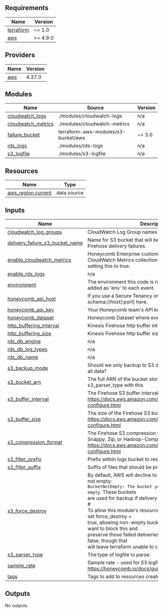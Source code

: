 <!-- BEGIN_TF_DOCS -->
## Requirements

| Name | Version |
|------|---------|
| <a name="requirement_terraform"></a> [terraform](#requirement\_terraform) | ~> 1.0 |
| <a name="requirement_aws"></a> [aws](#requirement\_aws) | >= 4.9.0 |

## Providers

| Name | Version |
|------|---------|
| <a name="provider_aws"></a> [aws](#provider\_aws) | 4.37.0 |

## Modules

| Name | Source | Version |
|------|--------|---------|
| <a name="module_cloudwatch_logs"></a> [cloudwatch\_logs](#module\_cloudwatch\_logs) | ./modules/cloudwatch-logs | n/a |
| <a name="module_cloudwatch_metrics"></a> [cloudwatch\_metrics](#module\_cloudwatch\_metrics) | ./modules/cloudwatch-metrics | n/a |
| <a name="module_failure_bucket"></a> [failure\_bucket](#module\_failure\_bucket) | terraform-aws-modules/s3-bucket/aws | ~> 3.0 |
| <a name="module_rds_logs"></a> [rds\_logs](#module\_rds\_logs) | ./modules/rds-logs | n/a |
| <a name="module_s3_logfile"></a> [s3\_logfile](#module\_s3\_logfile) | ./modules/s3-logfile | n/a |

## Resources

| Name | Type |
|------|------|
| [aws_region.current](https://registry.terraform.io/providers/hashicorp/aws/latest/docs/data-sources/region) | data source |

## Inputs

| Name | Description | Type | Default | Required |
|------|-------------|------|---------|:--------:|
| <a name="input_cloudwatch_log_groups"></a> [cloudwatch\_log\_groups](#input\_cloudwatch\_log\_groups) | CloudWatch Log Group names to stream to Honeycomb | `list(string)` | `[]` | no |
| <a name="input_delivery_failure_s3_bucket_name"></a> [delivery\_failure\_s3\_bucket\_name](#input\_delivery\_failure\_s3\_bucket\_name) | Name for S3 bucket that will be created to hold Kinesis Firehose delivery failures. | `string` | `"honeycomb-firehose-failures-{REGION}"` | no |
| <a name="input_enable_cloudwatch_metrics"></a> [enable\_cloudwatch\_metrics](#input\_enable\_cloudwatch\_metrics) | Honeycomb Enterprise customers can enable CloudWatch Metrics collection by<br>      setting this to true. | `bool` | `false` | no |
| <a name="input_enable_rds_logs"></a> [enable\_rds\_logs](#input\_enable\_rds\_logs) | n/a | `bool` | `false` | no |
| <a name="input_environment"></a> [environment](#input\_environment) | The environment this code is running in. If set, will be added as 'env' to each event. | `string` | `""` | no |
| <a name="input_honeycomb_api_host"></a> [honeycomb\_api\_host](#input\_honeycomb\_api\_host) | If you use a Secure Tenancy or other proxy, put its schema://host[:port] here. | `string` | `"https://api.honeycomb.io"` | no |
| <a name="input_honeycomb_api_key"></a> [honeycomb\_api\_key](#input\_honeycomb\_api\_key) | Your Honeycomb team's API key. | `string` | n/a | yes |
| <a name="input_honeycomb_dataset"></a> [honeycomb\_dataset](#input\_honeycomb\_dataset) | Honeycomb Dataset where events will be sent. | `string` | `"lb-access-logs"` | no |
| <a name="input_http_buffering_interval"></a> [http\_buffering\_interval](#input\_http\_buffering\_interval) | Kinesis Firehose http buffer interval, in seconds. | `number` | `60` | no |
| <a name="input_http_buffering_size"></a> [http\_buffering\_size](#input\_http\_buffering\_size) | Kinesis Firehose http buffer size, in MiB. | `number` | `15` | no |
| <a name="input_rds_db_engine"></a> [rds\_db\_engine](#input\_rds\_db\_engine) | n/a | `string` | `""` | no |
| <a name="input_rds_db_log_types"></a> [rds\_db\_log\_types](#input\_rds\_db\_log\_types) | n/a | `list(string)` | `[]` | no |
| <a name="input_rds_db_name"></a> [rds\_db\_name](#input\_rds\_db\_name) | n/a | `string` | `""` | no |
| <a name="input_s3_backup_mode"></a> [s3\_backup\_mode](#input\_s3\_backup\_mode) | Should we only backup to S3 data that failed delivery, or all data? | `string` | `"FailedDataOnly"` | no |
| <a name="input_s3_bucket_arn"></a> [s3\_bucket\_arn](#input\_s3\_bucket\_arn) | The full ARN of the bucket storing logs - must pass s3\_parser\_type with this | `string` | `""` | no |
| <a name="input_s3_buffer_interval"></a> [s3\_buffer\_interval](#input\_s3\_buffer\_interval) | The Firehose S3 buffer interval (in seconds). See https://docs.aws.amazon.com/firehose/latest/dev/create-configure.html | `number` | `400` | no |
| <a name="input_s3_buffer_size"></a> [s3\_buffer\_size](#input\_s3\_buffer\_size) | The size of the Firehose S3 buffer (in MiB). See https://docs.aws.amazon.com/firehose/latest/dev/create-configure.html | `number` | `10` | no |
| <a name="input_s3_compression_format"></a> [s3\_compression\_format](#input\_s3\_compression\_format) | The Firehose S3 compression format. May be GZIP, Snappy, Zip, or Hadoop-Compatiable Snappy. See https://docs.aws.amazon.com/firehose/latest/dev/create-configure.html | `string` | `"GZIP"` | no |
| <a name="input_s3_filter_prefix"></a> [s3\_filter\_prefix](#input\_s3\_filter\_prefix) | Prefix within logs bucket to restrict processing. | `string` | `""` | no |
| <a name="input_s3_filter_suffix"></a> [s3\_filter\_suffix](#input\_s3\_filter\_suffix) | Suffix of files that should be processed. | `string` | `".gz"` | no |
| <a name="input_s3_force_destroy"></a> [s3\_force\_destroy](#input\_s3\_force\_destroy) | By default, AWS will decline to delete S3 buckets that are not empty:<br> `BucketNotEmpty: The bucket you tried to delete is not empty`.  These buckets<br> are used for backup if delivery or processing fail.<br> #<br> To allow this module's resources to be removed, we've set force\_destroy =<br> true, allowing non-empty buckets to be deleted. If you want to block this and<br> preserve those failed deliveries, you can set this value to false, though that<br> will leave terraform unable to cleanly destroy the module. | `bool` | `true` | no |
| <a name="input_s3_parser_type"></a> [s3\_parser\_type](#input\_s3\_parser\_type) | The type of logfile to parse. | `string` | `""` | no |
| <a name="input_sample_rate"></a> [sample\_rate](#input\_sample\_rate) | Sample rate - used for S3 logfiles only. See https://honeycomb.io/docs/guides/sampling/. | `number` | `1` | no |
| <a name="input_tags"></a> [tags](#input\_tags) | Tags to add to resources created by this module. | `map(string)` | `null` | no |

## Outputs

No outputs.
<!-- END_TF_DOCS -->
